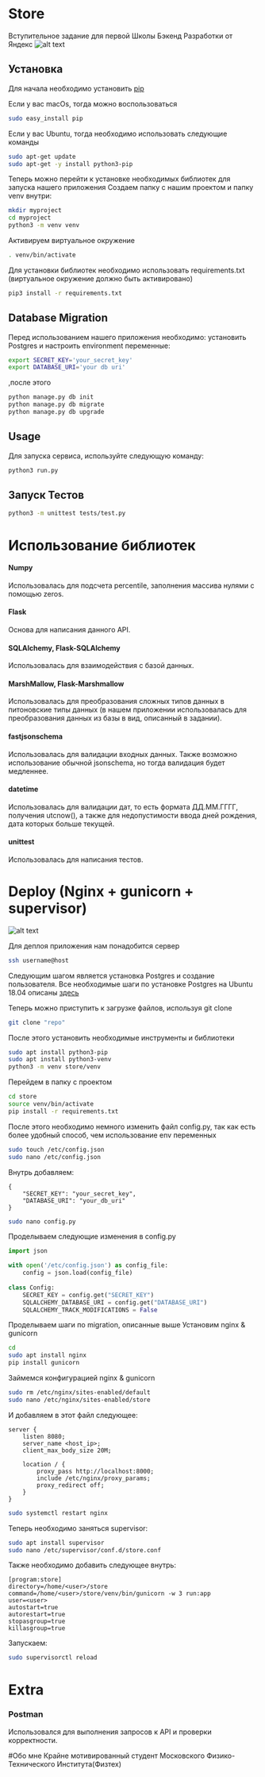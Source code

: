 # Store

Вступительное задание для первой Школы Бэкенд Разработки от Яндекс
![alt text](https://i0.wp.com/blog.fossasia.org/wp-content/uploads/2017/10/Screenshot_2.png?fit=692%2C250&ssl=1)

## Установка

Для начала необходимо установить [pip](https://pip.pypa.io/en/stable/)

Если у вас macOs, тогда можно воспользоваться
```bash
sudo easy_install pip
```

Если у вас Ubuntu, тогда необходимо использовать следующие команды
```bash
sudo apt-get update
sudo apt-get -y install python3-pip
```

Теперь можно перейти к установке необходимых библиотек для запуска нашего приложения
Создаем папку с нашим проектом и папку venv внутри:
```bash
mkdir myproject
cd myproject
python3 -m venv venv
```
Активируем виртуальное окружение
```bash
. venv/bin/activate
```
Для установки библиотек необходимо использовать requirements.txt (виртуальное окружение должно быть активировано)
```bash
pip3 install -r requirements.txt
```

## Database Migration
Перед использованием нашего приложения необходимо: установить Postgres и настроить environment переменные:
```bash
export SECRET_KEY='your_secret_key'
export DATABASE_URI='your db uri'
```

,после этого 
```bash
python manage.py db init
python manage.py db migrate
python manage.py db upgrade
```

## Usage
Для запуска сервиса, используйте следующую команду:
```bash
python3 run.py
```

## Запуск Тестов
```bash
python3 -m unittest tests/test.py
```

# Использование библиотек
#### Numpy
Использовалась для подсчета percentile, заполнения массива нулями с помощью zeros.
#### Flask
Основа для написания данного API. 
#### SQLAlchemy, Flask-SQLAlchemy
Использовалась для взаимодействия с базой данных.
#### MarshMallow, Flask-Marshmallow
Использовалась для преобразования сложных типов данных в питоновские типы данных (в нашем приложении использовалась для преобразования данных из базы в вид, описанный в задании).
#### fastjsonschema
Использовалась для валидации входных данных. Также возможно использование обычной jsonschema, но тогда валидация будет медленнее.
#### datetime
Использовалась для валидации дат, то есть формата ДД.ММ.ГГГГ, получения utcnow(), а также для недопустимости ввода дней рождения, дата которых больше текущей.
#### unittest
Использовалась для написания тестов.

# Deploy (Nginx + gunicorn + supervisor)
![alt text](https://miro.medium.com/proxy/1*nFxyDwJ2DEH1G5PMKPMj1g.png)

Для деплоя приложения нам понадобится сервер
```bash
ssh username@host
```
Следующим шагом является установка Postgres и создание пользователя. Все необходимые шаги по установке Postgres на Ubuntu 18.04 описаны [здесь](https://linuxize.com/post/how-to-install-postgresql-on-ubuntu-18-04/)

Теперь можно приступить к загрузке файлов, используя git clone
```bash
git clone "repo"
```
После этого установить необходимые инструменты и библиотеки
```bash
sudo apt install python3-pip
sudo apt install python3-venv
python3 -m venv store/venv
```
Перейдем в папку с проектом
```bash
cd store
source venv/bin/activate
pip install -r requirements.txt
```

После этого необходимо немного изменить файл config.py, так как есть более удобный способ, чем использование env переменных
```bash
sudo touch /etc/config.json
sudo nano /etc/config.json
```
Внутрь добавляем:
``` 
{
    "SECRET_KEY": "your_secret_key",
    "DATABASE_URI": "your_db_uri"
}
```

```bash
sudo nano config.py
```
Проделываем следующие изменения в config.py
```python
import json

with open('/etc/config.json') as config_file:
    config = json.load(config_file)
    
class Config:
    SECRET_KEY = config.get("SECRET_KEY")
    SQLALCHEMY_DATABASE_URI = config.get("DATABASE_URI")
    SQLALCHEMY_TRACK_MODIFICATIONS = False
```

Проделываем шаги по migration, описанные выше
Установим nginx & gunicorn
```bash
cd
sudo apt install nginx
pip install gunicorn
```
Займемся конфигурацией nginx & gunicorn
```bash
sudo rm /etc/nginx/sites-enabled/default
sudo nano /etc/nginx/sites-enabled/store
```
И добавляем в этот файл следующее:
``` 
server {
    listen 8080;
    server_name <host_ip>;
    client_max_body_size 20M;
    
    location / {
        proxy_pass http://localhost:8000;
        include /etc/nginx/proxy_params;
        proxy_redirect off;
    }
}
```

```bash
sudo systemctl restart nginx
```

Теперь необходимо заняться supervisor:
```bash
sudo apt install supervisor
sudo nano /etc/supervisor/conf.d/store.conf
```
Также необходимо добавить следующее внутрь:
``` 
[program:store]
directory=/home/<user>/store
command=/home/<user>/store/venv/bin/gunicorn -w 3 run:app
user=<user>
autostart=true
autorestart=true
stopasgroup=true
killasgroup=true
```

Запускаем:
```bash
sudo supervisorctl reload
```
# Extra
### Postman
Использовался для выполнения запросов к API и проверки корректности.

#Обо мне
Крайне мотивированный студент Московского Физико-Технического Института(Физтех)















